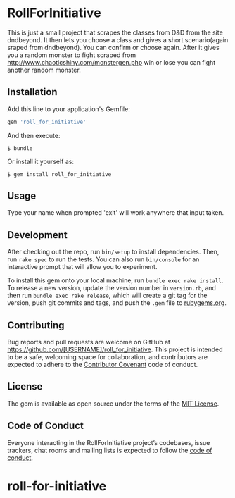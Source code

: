# RollForInitiative

This is just a small project that scrapes the classes from D&D from the site dndbeyond. It then lets you choose a class and gives a short scenario(again sraped from dndbeyond).
You can confirm or choose again. After it gives you a random monster to fight scraped from http://www.chaoticshiny.com/monstergen.php win or lose you can fight another random monster. 

## Installation

Add this line to your application's Gemfile:

```ruby
gem 'roll_for_initiative'
```

And then execute:

    $ bundle

Or install it yourself as:

    $ gem install roll_for_initiative

## Usage

Type your name when prompted 'exit' will work anywhere that input taken.

## Development

After checking out the repo, run `bin/setup` to install dependencies. Then, run `rake spec` to run the tests. You can also run `bin/console` for an interactive prompt that will allow you to experiment.

To install this gem onto your local machine, run `bundle exec rake install`. To release a new version, update the version number in `version.rb`, and then run `bundle exec rake release`, which will create a git tag for the version, push git commits and tags, and push the `.gem` file to [rubygems.org](https://rubygems.org).

## Contributing

Bug reports and pull requests are welcome on GitHub at https://github.com/[USERNAME]/roll_for_initiative. This project is intended to be a safe, welcoming space for collaboration, and contributors are expected to adhere to the [Contributor Covenant](http://contributor-covenant.org) code of conduct.

## License

The gem is available as open source under the terms of the [MIT License](https://opensource.org/licenses/MIT).

## Code of Conduct

Everyone interacting in the RollForInitiative project’s codebases, issue trackers, chat rooms and mailing lists is expected to follow the [code of conduct](https://github.com/[USERNAME]/roll_for_initiative/blob/master/CODE_OF_CONDUCT.md).
# roll-for-initiative
